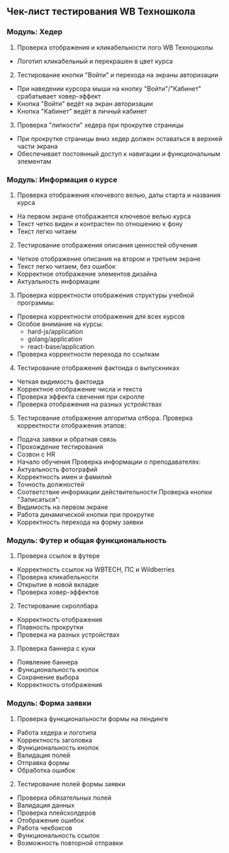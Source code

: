 ## Чек-лист тестирования WB Техношкола

### Модуль: Хедер

1. Проверка отображения и кликабельности лого WB Техношколы
- Логотип кликабельный и перекрашен в цвет курса
2. Тестирование кнопки "Войти" и перехода на экраны авторизации
- При наведении курсора мыши на кнопку "Войти"/"Кабинет" срабатывает ховер-эффект
- Кнопка "Войти" ведёт на экран авторизации
- Кнопка "Кабинет" ведёт в личный кабинет
3. Проверка "липкости" хедера при прокрутке страницы
- При прокрутке страницы вниз хедер должен оставаться в верхней части экрана
- Обеспечивает постоянный доступ к навигации и функциональным элементам

### Модуль: Информация о курсе

1. Проверка отображения ключевого велью, даты старта и названия курса
- На первом экране отображается ключевое велью курса
- Текст четко виден и контрастен по отношению к фону
- Текст легко читаем
2. Тестирование отображения описания ценностей обучения
- Четкое отображение описания на втором и третьем экране
- Текст легко читаем, без ошибок
- Корректное отображение элементов дизайна
- Актуальность информации
3. Проверка корректности отображения структуры учебной программы:
- Проверка корректности отображения для всех курсов
- Особое внимание на курсы:
    - hard-js/application
    - golang/application
    - react-base/application
- Проверка корректности перехода по ссылкам
4. Тестирование отображения фактоида о выпускниках
- Четкая видимость фактоида
- Корректное отображение числа и текста
- Проверка эффекта свечения при скролле
- Проверка отображения на разных устройствах
5. Тестирование отображения алгоритма отбора.
Проверка корректности отображения этапов:
- Подача заявки и обратная связь
- Прохождение тестирования
- Созвон с HR
- Начало обучения
Проверка информации о преподавателях:
- Актуальность фотографий
- Корректность имен и фамилий
- Точность должностей
- Соответствие информации действительности
Проверка кнопки "Записаться":
- Видимость на первом экране
- Работа динамической кнопки при прокрутке
- Корректность перехода на форму заявки

### Модуль: Футер и общая функциональность

1. Проверка ссылок в футере
- Корректность ссылок на WBTECH, ПС и Wildberries
- Проверка кликабельности
- Открытие в новой вкладке
- Проверка ховер-эффектов
2. Тестирование скроллбара
- Корректность отображения
- Плавность прокрутки
- Проверка на разных устройствах
3. Проверка баннера с куки
- Появление баннера
- Функциональность кнопок
- Сохранение выбора
- Корректность отображения

### Модуль: Форма заявки

1. Проверка функциональности формы на лендинге
- Работа хедера и логотипа
- Корректность заголовка
- Функциональность кнопок
- Валидация полей
- Отправка формы
- Обработка ошибок

2. Тестирование полей формы заявки
- Проверка обязательных полей
- Валидация данных
- Проверка плейсхолдеров
- Отображение ошибок
- Работа чекбоксов
- Функциональность ссылок
- Возможность повторной отправки
